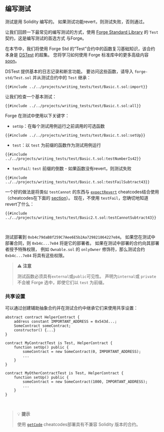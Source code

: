 ## 编写测试

测试是用 Solidity 编写的。 如果测试功能revert，则测试失败，否则通过。

让我们回顾一下最常见的编写测试的方式，使用 [Forge Standard Library](https://github.com/foundry-rs/forge-std) 的 `Test` 契约，这是编写测试的首选方式 与Forge。

在本节中，我们将使用 Forge Std 的“Test”合约中的函数复习基础知识，该合约本身是 [DSTest](https://github.com/dapphub/ds-test) 的超集。 您将学习如何使用 Forge 标准库中的更多高级内容 [soon](./forge-std.md)。

DSTest 提供基本的日志记录和断言功能。 要访问这些函数，请导入 `forge-std/Test.sol` 并从测试合约中的 `Test` 继承：

```solidity
{{#include ../../projects/writing_tests/test/Basic.t.sol:import}}
```

让我们检查一个基本测试：

```solidity
{{#include ../../projects/writing_tests/test/Basic.t.sol:all}}
```

Forge 在测试中使用以下关键字：

- `setUp`：在每个测试用例运行之前调用的可选函数
```solidity
{{#include ../../projects/writing_tests/test/Basic.t.sol:setUp}}
```
- `test`：以 `test` 为前缀的函数作为测试用例运行
```solidity
{{#include ../../projects/writing_tests/test/Basic.t.sol:testNumberIs42}}
```

- `testFail`: `test` 前缀的倒数 - 如果函数没有revert，则测试失败
```solidity
{{#include ../../projects/writing_tests/test/Basic.t.sol:testFailSubtract43}}
```
一个好的做法是将类似 `testCannot` 的东西与 [`expectRevert`](../cheatcodes/expect-revert.md) cheatcodes结合使用（cheatcodes在下面的 [section](./cheatcodes.md)）。
现在，不使用 `testFail`，您确切地知道revert了什么：

```solidity
{{#include ../../projects/writing_tests/test/Basic2.t.sol:testCannotSubtract43}}
```
<br>

测试部署到 `0xb4c79daB8f259C7Aee6E5b2Aa729821864227e84`。 如果您在测试中部署合同，则
`0xb4c...7e84` 将是它的部署者。 如果在测试中部署的合约向其部署者授予特殊权限，
例如 `Ownable.sol` 的 `onlyOwner` 修饰符，那么测试合约 `0xb4c...7e84` 将具有这些权限。

> ⚠️ **注意**
>
> 测试函数必须具有`external`或`public`可见性。 声明为`internal`或
> `private` 不会被 Forge 选中，即使它们以 `test` 为前缀。

### 共享设置

可以通过创建辅助抽象合约并在测试合约中继承它们来使用共享设置：

```solidity
abstract contract HelperContract {
    address constant IMPORTANT_ADDRESS = 0x543d...;
    SomeContract someContract;
    constructor() {...}
}

contract MyContractTest is Test, HelperContract {
    function setUp() public {
        someContract = new SomeContract(0, IMPORTANT_ADDRESS);
        ...
    }
}

contract MyOtherContractTest is Test, HelperContract {
    function setUp() public {
        someContract = new SomeContract(1000, IMPORTANT_ADDRESS);
        ...
    }
}
```

<br>

> 💡 **提示**
>
> 使用 [`getCode`](../cheatcodes/get-code.md) cheatcodes部署具有不兼容 Solidity 版本的合约。